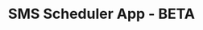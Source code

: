 <div align="center" style="display: flex; flex-direction: column; justify-content: center; height: 100vh;">
    <h1>SMS Scheduler App - BETA</h1>
</div>
<p align="center">(Note: There may be potential for occasional bugs)</p>

### - [Features]
- Users have the ability for SMS scheduling on a daily, weekly, monthly, or yearly basis.
- Users have the ability to get numbers from contact book
- User can add multiple numbers
- User can edit SMS after scheduling and reschedul
- More coming soon!
